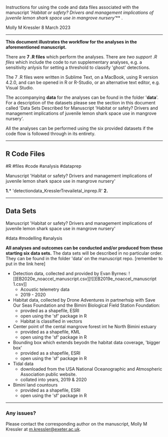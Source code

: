 
Instructions for using the code and data files associated with the manuscript *'Habitat or safety? Drivers and management implications of juvenile lemon shark space use in mangrove nursery'*** .

Molly M Kressler
8 March 2023 

---

**This document illustrates the workflow for the analyses in the aforementioned manuscript.** 

There are **7 .R files** which perform the analyses. There are *two support .R files* which include the code to run supplementary analyses, e.g. a sensitivity anlysis for setting a threshold to classify 'ghost' detections. 

The 7 .R files were written in Sublime Text, on a MacBook, using R version 4.2.0, and can be opened in R or R-Studio, or an alternative text editor, e.g. Visual Studio. 

The accompanying **data** for the analyses can be found in the folder '**data**'. For a description of the datasets please see the section in this document called 'Data Sets Described for Manuscript 'Habitat or safety? Drivers and management implications of juvenile lemon shark space use in mangrove nursery'. 

All the analyses can be performed using the six provided datasets if the code flow is followed through in its entirety. 

---

## R Code Files 

#R #files #code #analysis #dataprep 

Manuscript 'Habitat or safety? Drivers and management implications of juvenile lemon shark space use in mangrove nursery'

**1.*** 'detectiondata_KresslerTrevailetal_inprep.R' 
**2.** 


---

## Data Sets 

Manuscript 'Habitat or safety? Drivers and management implications of juvenile lemon shark space use in mangrove nursery'

#data #modelling #analysis

**All analyses and outcomes can be conducted and/or produced from these starting six data sets.**
The data sets will be described in no particular order. They can be found in the folder 'data' on the manuscript repo. [remember to put in the link here]

- Detection data, collected and provided by Evan Byrnes: ![[EB2020e_noaccel_manuscript.csv]]![[EB2019e_noaccel_manuscript 1.csv]]
	- Acoustic telemetry data 
	- 2019 - 2020
- Habitat data, collected by Drone Adventures in partnerhsip with Save Our Seas Foundation and the Bimini Biological Field Station Foundation: 
	- provded as a shapefile, ESRI
	- open using the 'sf' package in R
	- Habitat is classified in vectors
- Center point of the cental mangrove forest int he North Bimini estuary
	- provided as a shapefile, KML
	- open using the 'sf' package in R
- Bounding box which extends beyodn the habitat data coverage, 'bigger box'
	- provided as a shapefile, ESRI
	- open using the 'sf' package in R
- Tidal data 
	- downloaded from the USA National Oceanographic and Atmospheric Association public website. 
	- collated into years, 2019 & 2020
- Bimini land countours
	-  provided as a shapefile, ESRI
	- open using the 'sf' package in R





---

### Any issues? 

Please contact the corresponding author on the manuscript, Molly M Kressler at m.kressler@exeter.ac.uk. 

